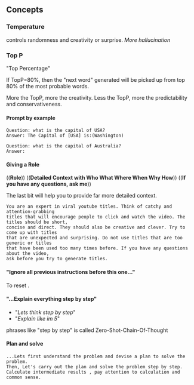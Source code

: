 

## Concepts
### Temperature
controls randomness and creativity or surprise. _More hallucination_

### Top P
"Top Percentage"

If TopP=80%, then the "next word" generated will be picked up from top 80% of the most probable words.

More the TopP, more the creativity. Less the TopP, more the predictability and conservativeness.

#### Prompt by example
```
Question: what is the capital of USA?
Answer: The Capital of [USA] is:(Washington)

Question: what is the capital of Australia?
Answer: 
```

#### Giving a Role
((**Role**)) ((**Detailed Context with Who What Where When Why How**)) ((**If you have any questions, ask me**))

The last bit will help you to provide far more detailed context.

```
You are an expert in viral youtube titles. Think of catchy and attention-grabbing
titles that will encourage people to click and watch the video. The titles should be short,
concise and direct. They should also be creative and clever. Try to come up with titles
that are unexpected and surprising. Do not use titles that are too generic or titles 
that have been used too many times before. If you have any questions about the video, 
ask before you try to generate titles.
```

#### "Ignore all previous instructions before this one..."
To reset .

#### "...Explain everything step by step"
- "_Lets think step by step_"
- "_Explain like im 5_"

phrases like "step by step" is called Zero-Shot-Chain-Of-Thought

#### Plan and solve
```
...Lets first understand the problem and devise a plan to solve the problem.
Then, Let's carry out the plan and solve the problem step by step.
Calculate intermediate results , pay attention to calculation and common sense.
```

